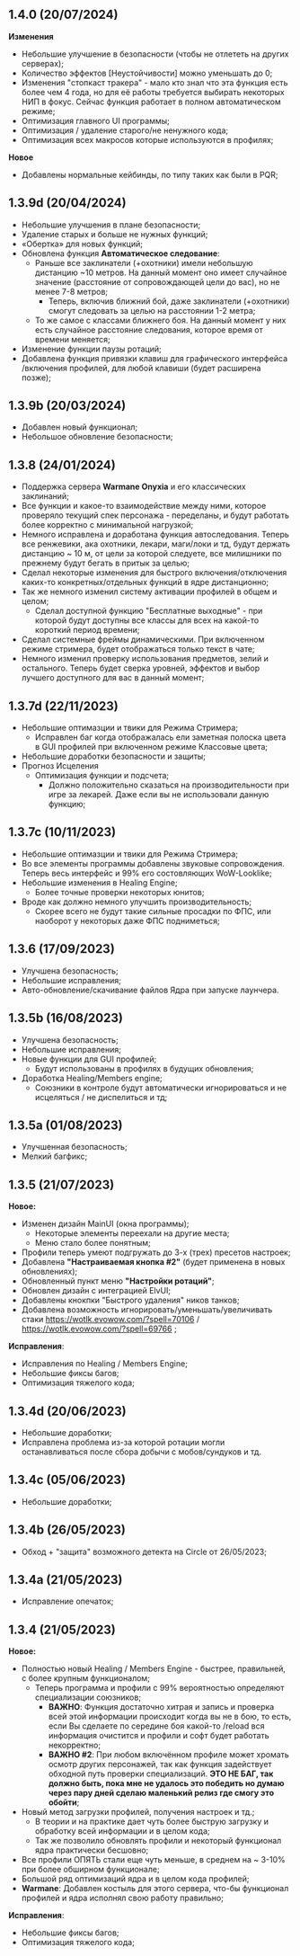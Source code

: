 ## 1.4.0 (20/07/2024)
**Изменения**
- Небольшие улучшение в безопасности (чтобы не отлететь на других серверах);
- Количество эффектов [Неустойчивости] можно уменьшать до 0;
- Изменения "стопкаст тракера" - мало кто знал что эта функция есть более чем 4 года, но для её работы требуется выбирать некоторых НИП в фокус. Сейчас функция работает в полном автоматическом режиме;
- Оптимизация главного UI программы;
- Оптимизация / удаление старого/не ненужного кода;
- Оптимизация всех макросов которые используются в профилях;

**Новое**
- Добавлены нормальные кейбинды, по типу таких как были в PQR;

## 1.3.9d (20/04/2024)
- Небольшие улучшения в плане безопасности;
- Удаление старых и больше не нужных функций;
- «Обертка» для новых функций;
- Обновлена ​​функция **Автоматическое следование**:
  - Раньше все заклинатели (+охотники) имели небольшую дистанцию ​​~10 метров. На данный момент оно имеет случайное значение (расстояние от сопровождающей цели до вас), но не менее 7-8 метров;
    - Теперь, включив ближний бой, даже заклинатели (+охотники) смогут следовать за целью на расстоянии 1-2 метра;
  - То же самое с классами ближнего боя. На данный момент у них есть случайное расстояние следования, которое время от времени меняется;
- Изменение функции паузы ротаций;
- Добавлена ​​функция привязки клавиш для графического интерфейса /включения профилей, для любой клавиши (будет расширена позже);

## 1.3.9b (20/03/2024)
- Добавлен новый функционал;
- Небольшое обновление безопасности;

## 1.3.8 (24/01/2024)
- Поддержка сервера **Warmane Onyxia** и его классических заклинаний;
- Все функции и какое-то взаимодействие между ними, которое проверяло текущий спек персонажа - переделаны, и будут работать более корректно с минимальной нагрузкой;
- Немного исправлена и доработана функция автоследования. Теперь все ренжевики, ака охотники, лекари, маги/локи и тд, будут держать дистанцию ~ 10 м, от цели за которой следуете, все милишники по прежнему будут бегать в притык за целью;
- Сделал некоторые изменения для быстрого включения/отключения каких-то конкретных/отдельных функций в ядре дистанционно;
- Так же немного изменил систему активации профилей в общем и целом;
  - Сделал доступной функцию "Бесплатные выходные" - при которой будут доступны все классы для всех на какой-то короткий период времени;
- Сделал системные фреймы динамическими. При включенном режиме стримера, будет отображаться только текст в чате;
- Немного изменил проверку использования предметов, зелий и остального. Теперь будет сверка уровней, эффектов и выбор лучшего доступного для вас в данный момент;

## 1.3.7d (22/11/2023)
- Небольшие оптимазции и твики для Режима Стримера;
  - Исправлен баг когда отображалась ели заметная полоска цвета в GUI профилей при включенном режиме Классовые цвета;
- Небольшие доработки безопасности и защиты;
- Прогноз Исцеления
  - Оптимизация функции и подсчета;
    - Должно положительно сказаться на производительности при игре за лекарей. Даже если вы не использовали данную функцию;

## 1.3.7c (10/11/2023)
- Небольшие оптимазции и твики для Режима Стримера;
- Во все элементы программы добавлены звуковые сопровождения. Теперь весь интерфейс и 99% его состовляющих WoW-Looklike;
- Небольшие изменения в Healing Engine;
  - Более точные проверки некоторых юнитов;
- Вроде как должно немного улучшить производительность;
  - Скорее всего не будут такие сильные просадки по ФПС, или наоборот у некоторых даже ФПС подниметься;

## 1.3.6 (17/09/2023)
- Улучшена безопасность;
- Небольшие исправления;
- Авто-обновление/скачивание файлов Ядра при запуске лаунчера.

## 1.3.5b (16/08/2023)
- Улучшена безопасность;
- Небольшие исправления;
- Новые функции для GUI профилей;
   - Будут использованы в профилях в будущих обновления;
- Доработка Healing/Members engine;
   - Союзники в контроле будут автоматически игнорироваться и не исцеляться / не диспелиться и тд;

## 1.3.5a (01/08/2023)
- Улучшенная безопасность;
- Мелкий багфикс;

## 1.3.5 (21/07/2023)
**Новое:**
- Изменен дизайн MainUI (окна программы);
	- Некоторые элементы переехали на другие места;
	- Меню стало более понятным;
- Профили теперь умеют подгружать до 3-х (трех) пресетов настроек;
- Добавлена **"Настраиваемая кнопка #2"** (будет применена в новых обновлениях);
- Обновленный пункт меню **"Настройки ротаций"**;
- Обновлен дизайн с интеграцией ElvUI;
- Добавлены кнокпки "Быстрого удаления" ников танков;
- Добавлена возможность игнорировать/уменьшать/увеличивать стаки https://wotlk.evowow.com/?spell=70106 / https://wotlk.evowow.com/?spell=69766 ;

**Исправления**:
- Исправления по Healing / Members Engine;
- Небольшие фиксы багов;
- Оптимизация тяжелого кода;

## 1.3.4d (20/06/2023)
- Небольшие доработки;
- Исправлена проблема из-за которой ротации могли останавливаться после сбора добычи с мобов/сундуков и тд.

## 1.3.4c (05/06/2023)
- Небольшие доработки;

## 1.3.4b (26/05/2023)
- Обход + "защита" возможного детекта на Circle от 26/05/2023;

## 1.3.4a (21/05/2023)
- Исправление опечаток;

## 1.3.4 (21/05/2023)
**Новое:**
- Полностью новый Healing / Members Engine - быстрее, правильней, с более крупным функционалом;
	- Теперь программа и профили с 99% вероятностью определяют специализации союзников;
		- **ВАЖНО**: Функция достаточно хитрая и запись и проверка всей этой информации происходит когда вы не в бою, то есть, если Вы сделаете по    середине боя какой-то /reload вся информация очистится и профили и софт будет работать некорректно;
		- **ВАЖНО #2**: При любом включённом профиле может хромать осмотр других персонажей, так как функция задействует обходной путь проверки специализаций. **ЭТО НЕ БАГ, так должно быть, пока мне не удалось это победить но думаю через пару дней сделаю маленький релиз где смогу это обойти**;
- Новый метод загрузки профилей, получения настроек и тд.;
	-  В теории и на практике дает чуть более быструю загрузку и обработку всей информации и в целом кода;
	-  Так же позволило обновлять профили и некоторый функционал ядра практически бесшовно;
- Все профили ОПЯТЬ стали еще чуть меньше, в среднем на ~ 3-10% при более обширном функционале;
- Большой ряд оптимизаций ядра и в целом кода профилей;
- **Warmane**: Добавлен костыль для этого сервера, что-бы функционал профилей и ядра исполнял свою работу правильно;

**Исправления**:
- Небольшие фиксы багов;
- Оптимизация тяжелого кода;